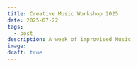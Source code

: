 ```yaml
---
title: Creative Music Workshop 2025
date: 2025-07-22
tags:
  - post
description: A week of improvised Music
image:
draft: true
---
```

